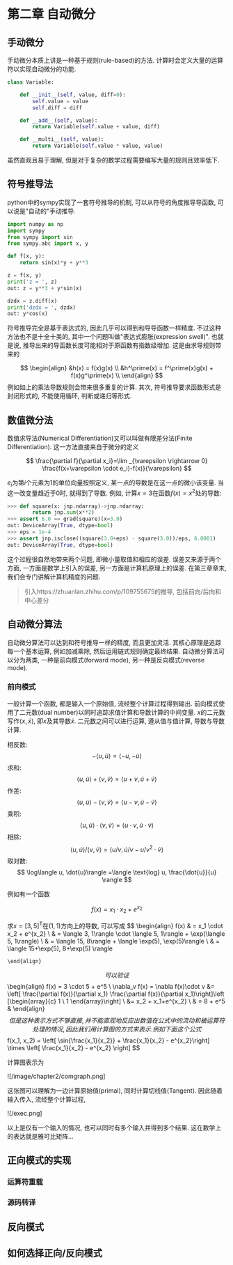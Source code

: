 # 第二章 自动微分



## 手动微分

手动微分本质上讲是一种基于规则(rule-based)的方法. 计算时会定义大量的运算符以实现自动微分的功能. 

```python
class Variable:

    def __init__(self, value, diff=0):
        self.value = value
        self.diff = diff

    def __add__(self, value):
        return Variable(self.value + value, diff)

    def __multi__(self, value):
        return Variable(self.value * value, value)
```

虽然直观且易于理解, 但是对于复杂的数学过程需要编写大量的规则且效率低下. 

## 符号推导法

python中的sympy实现了一套符号推导的机制, 可以从符号的角度推导导函数, 可以说是"自动的"手动推导. 
```python
import numpy as np
import sympy
from sympy import sin
from sympy.abc import x, y

def f(x, y):
    return sin(x)*y + y**3

z = f(x, y)
print('z = ', z)
out: z = y**3 + y*sin(x)

dzdx = z.diff(x)
print('dzdx = ', dzdx)
out: y*cos(x)

```
符号推导完全是基于表达式的, 因此几乎可以得到和导导函数一样精度. 不过这种方法也不是十全十美的, 其中一个问题叫做"表达式膨胀(expression swell)". 也就是说, 推导出来的导函数长度可能相对于原函数有指数级增加. 这是由求导规则带来的

$$
\begin{align}
    &h(x) = f(x)g(x) \\
    &h^\prime(x) = f^\prime(x)g(x) + f(x)g^\prime(x) \\
\end{align}
$$
例如如上的乘法导数规则会带来很多重复的计算. 其次, 符号推导要求函数形式是封闭形式的, 不能使用循环, 判断或递归等形式.

## 数值微分法

数值求导法(Numerical Differentiation)又可以叫做有限差分法(Finite Differentiation). 这一方法直接来自于微分的定义


$$
    \frac{\partial f}{\partial x_i}=\lim _{\varepsilon \rightarrow 0} \frac{f(x+\varepsilon \cdot e_i)-f(x)}{\varepsilon}
$$

$e_i$为第$i$个元素为1的单位向量按照定义, 某一点的导数是在这一点的微小该变量. 当这一改变量趋近于0时, 就得到了导数. 例如, 计算$x=3$在函数$f(x)=x^2$处的导数:

```python
>>> def square(x: jnp.ndarray)->jnp.ndarray:
        return jnp.sum(x**2)
>>> assert 6.0 == grad(square)(x=3.0)
out: DeviceArray(True, dtype=bool)
>>> eps = 1e-4
>>> assert jnp.isclose((square(3.0+eps) - square(3.0))/eps, 6.0001)
out: DeviceArray(True, dtype=bool)
```
这个过程很自然地带来两个问题, 即微小量取值和相应的误差. 误差又来源于两个方面, 一方面是数学上引入的误差, 另一方面是计算机原理上的误差. 在第三章章末, 我们会专门讲解计算机精度的问题. 

> 引入https://zhuanlan.zhihu.com/p/109755675的推导, 包括前向/后向和中心差分

## 自动微分算法
自动微分算法可以达到和符号推导一样的精度, 而且更加灵活. 其核心原理是追踪每一个基本运算, 例如加减乘除, 然后运用链式规则确定最终结果. 自动微分算法可以分为两类, 一种是前向模式(forward mode), 另一种是反向模式(reverse mode). 

### 前向模式

一般计算一个函数, 都是输入一个原始值, 流经整个计算过程得到输出. 前向模式使用了二元数(dual number)以同时追踪求值计算和导数计算的中间变量.  $x$的二元数写作$\left< x, \dot x\right>$, 即$x$及其导数$\dot x$. 二元数之间可以进行运算, 遵从值与值计算, 导数与导数计算.

相反数:
$$
-\langle u, \dot{u}\rangle=\langle-u,-\dot{u}\rangle
$$
求和:
$$
\langle u, \dot{u}\rangle + \langle v, \dot{v}\rangle=\langle u+v, \dot{u} + \dot v \rangle
$$
作差:
$$
\langle u, \dot{u}\rangle - \langle v, \dot{v}\rangle=\langle u-v, \dot{u} - \dot v \rangle
$$
乘积:
$$
\langle u, \dot{u}\rangle \cdot \langle v, \dot{v}\rangle=\langle u\cdot v, \dot{u} \cdot \dot v \rangle
$$
相除:
$$
\langle u, \dot{u}\rangle / \langle v, \dot{v}\rangle=\langle u / v, \dot{u} / v - u/v^2 \cdot \dot v \rangle
$$
取对数:
$$
\log\langle u, \dot{u}\rangle =\langle \text{log} u, \frac{\dot{u}}{u}  \rangle
$$

例如有一个函数

$$
    f(x) = x_1 \cdot x_2 + e^{x_2}
$$

求$x=\left[ 3, 5 \right]^\mathsf T$在$(1, 1)$方向上的导数, 可以写成
$$
    \begin{align}
        f(x) & = x_1 \cdot x_2 + e^{x_2} \\
        & = \langle 3, 1\rangle \cdot \langle 5, 1\rangle + \exp(\langle 5, 1\rangle) \\
        & = \langle 15, 8\rangle + \langle \exp(5), \exp(5)\rangle \\
        & = \langle 15+\exp(5), 8+\exp(5) \rangle

    \end{align}
$$
可以验证
$$
\begin{align}
    f(x) = 3 \cdot 5 + e^5 \\
    \nabla_v f(x) = \nabla f(x)\cdot v &= \left[ \frac{\partial f(x)}{\partial x_1} \frac{\partial f(x)}{\partial x_1}\right]\left [\begin{array}{c} 1 \\ 1 \end{array}\right] \\
    &= x_2 + x_1+e^{x_2} \\
    & = 8 + e^5
    &
\end{align}
$$
但是这种表示方式不够直接, 并不能直观地反应出数值在公式中的流动和被运算符处理的情况, 因此我们用计算图的方式来表示. 例如下面这个公式
$$
    f(x_1, x_2) = \left[ \sin{\frac{x_1}{x_2}} + \frac{x_1}{x_2} - e^{x_2}\right] \times \left[ \frac{x_1}{x_2} - e^{x_2} \right]
$$

计算图表示为

![/image/chapter2/comgraph.png]

这张图可以理解为一边计算原始值(primal), 同时计算切线值(Tangent). 因此随着输入传入, 流经整个计算过程,

![/exec.png]

以上是仅有一个输入的情况, 也可以同时有多个输入并得到多个结果. 这在数学上的表达就是雅可比矩阵...

## 正向模式的实现

### 运算符重载

### 源码转译

## 反向模式

## 如何选择正向/反向模式